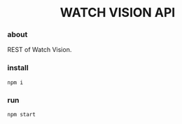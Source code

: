 <h1 align="center" style="margin: auto">WATCH VISION API</h1>

### about
REST of Watch Vision.

### install
`npm i`

### run
`npm start`
